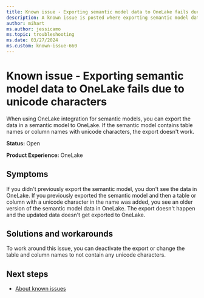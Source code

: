 ```yaml
---
title: Known issue - Exporting semantic model data to OneLake fails due to unicode characters
description: A known issue is posted where exporting semantic model data to OneLake fails due to unicode characters.
author: mihart
ms.author: jessicamo
ms.topic: troubleshooting  
ms.date: 03/27/2024
ms.custom: known-issue-660
---
```


# Known issue - Exporting semantic model data to OneLake fails due to unicode characters

When using OneLake integration for semantic models, you can export the data in a semantic model to OneLake. If the semantic model contains table names or column names with unicode characters, the export doesn't work.

**Status:** Open

**Product Experience:** OneLake

## Symptoms

If you didn't previously export the semantic model, you don't see the data in OneLake. If you previously exported the semantic model and then a table or column with a unicode character in the name was added, you see an older version of the semantic model data in OneLake. The export doesn't happen and the updated data doesn't get exported to OneLake.

## Solutions and workarounds

To work around this issue, you can deactivate the export or change the table and column names to not contain any unicode characters.

## Next steps

- [About known issues](https://support.fabric.microsoft.com/known-issues)
